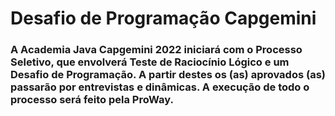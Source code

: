 # Desafio de Programação Capgemini

### A Academia Java Capgemini 2022 iniciará com o Processo Seletivo, que envolverá Teste de Raciocínio Lógico e um Desafio de Programação. A partir destes os (as) aprovados (as) passarão por entrevistas e dinâmicas. A execução de todo o processo será feito pela ProWay.
